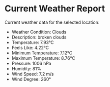 # Current Weather Report
Current weather data for the selected location:
- Weather Condition: Clouds
- Description: broken clouds
- Temperature: 7.93°C
- Feels Like: 4.22°C
- Minimum Temperature: 7.12°C
- Maximum Temperature: 8.76°C
- Pressure: 1006 hPa
- Humidity: 81%
- Wind Speed: 7.2 m/s
- Wind Degree: 260°
